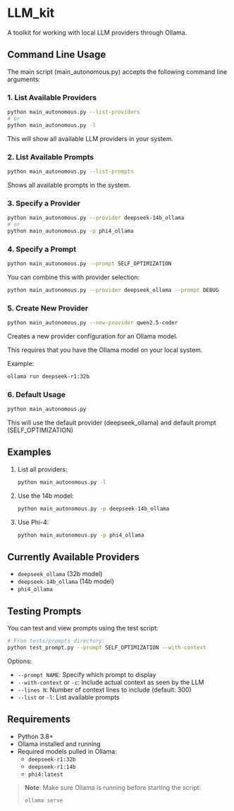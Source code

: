# LLM_kit

A toolkit for working with local LLM providers through Ollama.

## Command Line Usage

The main script (main_autonomous.py) accepts the following command line arguments:

### 1. List Available Providers
```bash
python main_autonomous.py --list-providers
# or
python main_autonomous.py -l
```
This will show all available LLM providers in your system.

### 2. List Available Prompts
```bash
python main_autonomous.py --list-prompts
```
Shows all available prompts in the system.

### 3. Specify a Provider
```bash
python main_autonomous.py --provider deepseek-14b_ollama
# or
python main_autonomous.py -p phi4_ollama
```

### 4. Specify a Prompt
```bash
python main_autonomous.py --prompt SELF_OPTIMIZATION
```
You can combine this with provider selection:
```bash
python main_autonomous.py --provider deepseek_ollama --prompt DEBUG
```

### 5. Create New Provider
```bash
python main_autonomous.py --new-provider qwen2.5-coder
```
Creates a new provider configuration for an Ollama model.

This requires that you have the Ollama model on your local system. 

Example:
```bash
ollama run deepseek-r1:32b
```



### 6. Default Usage
```bash
python main_autonomous.py
```
This will use the default provider (deepseek_ollama) and default prompt (SELF_OPTIMIZATION)

## Examples

1. List all providers:
   ```bash
   python main_autonomous.py -l
   ```

2. Use the 14b model:
   ```bash
   python main_autonomous.py -p deepseek-14b_ollama
   ```

3. Use Phi-4:
   ```bash
   python main_autonomous.py -p phi4_ollama
   ```

## Currently Available Providers
- `deepseek_ollama` (32b model)
- `deepseek-14b_ollama` (14b model)
- `phi4_ollama`

## Testing Prompts

You can test and view prompts using the test script:
```bash
# From tests/prompts directory:
python test_prompt.py --prompt SELF_OPTIMIZATION --with-context
```

Options:
- `--prompt NAME`: Specify which prompt to display
- `--with-context` or `-c`: Include actual context as seen by the LLM
- `--lines N`: Number of context lines to include (default: 300)
- `--list` or `-l`: List available prompts

## Requirements

- Python 3.8+
- Ollama installed and running
- Required models pulled in Ollama:
  - `deepseek-r1:32b`
  - `deepseek-r1:14b`
  - `phi4:latest`

> **Note**: Make sure Ollama is running before starting the script:
> ```bash
> ollama serve
> ```
